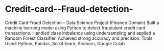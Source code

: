 # Credit-card--Fraud-detection-
Credit Card Fraud Detection – Data Science Project (Finance Domain) Built a machine learning model using Python to detect fraudulent credit card transactions. Handled class imbalance using undersampling and applied a Random Forest Classifier. Achieved strong accuracy and precision. Tools Used: Python, Pandas, Scikit-learn, Seaborn, Google Colab
